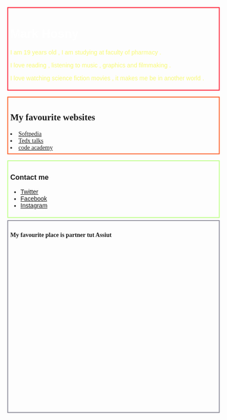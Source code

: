 <html>
<head>
<title>My biography </title>
</head>
<body background="http://i.imgur.com/uMtxojG.jpg" >
<div style="border: 2px solid #fe2c40;
color: #ffffff;
margin: 5px;
padding : 5px;
font-family : Arial, light, sans-serif;">
<h1>Mark Hosny </h1>
<div style="color: #f8fa78;
">
<P> I am 19 years old , I am studying at faculty of pharmacy .<p>
I love reading , listening to music , graphics and filmmaking . <p>
I love watching science fiction movies , it makes me be in another world .
</p>
</div>
</div>
<p> </p>
<div style="border: 2px solid #fd6530;
margin: 5px;
padding : 5px;

color: #ffffff;
font-family:Tahoma;">
<h2> My favourite websites </h2>
<div style="color :#91bdff>
<ul class="sites-list">
<li><a href="www.softpedia.com" >Softpedia</a></li>
<li><a href="https://www.ted.com" >Tedx talks </a></li>
<li><a href="https://codeacademy.com" >code academy </a></li>

</ul>
</div>
</div>
<p> </p>
<div style="border: 2px solid #c2ff91;
margin: 5px;
padding : 5px;

color: #ffffff;
font-family: Arial, light, sans-serif;">
<h3> Contact me </h3>

<ul class="social-icons">
<li><a href="https://twitter.com/mair_mark" >Twitter</a></li>
<li><a href="https://www.facebook.com/markhosny" >Facebook</a></li>
<li><a href="https://instagram.com/mair_mark/">Instagram</a></li>

</ul>
</div>
<div style="border: 2px solid #93939f;
margin: 5px;
padding : 5px;

color: #ffffff;
font-family:Tahoma;">
<h4> My favourite place is partner tut  Assiut </h4>
 <script
src="http://maps.googleapis.com/maps/api/js?key=AIzaSyDByv_Bjz4oGI9EAgKV7zKaGlKq9ISZyKg">

</script>

<script>
var myCenter=new google.maps.LatLng(27.18292097,31.19726121);

function initialize()
{
var mapProp = {
  center:myCenter,
  zoom:15,
  mapTypeId:google.maps.MapTypeId.ROADMAP
  };

var map=new google.maps.Map(document.getElementById("googleMap"),mapProp);

var marker=new google.maps.Marker({
  position:myCenter,
  });

marker.setMap(map);
}

google.maps.event.addDomListener(window, 'load', initialize);
</script>
</head>
</head>

<body>
<div id="googleMap" style="width:500px;height:380px;"></div>

<script src="http://maps.googleapis.com/maps/api/js?key=AIzaSyDByv_Bjz4oGI9EAgKV7zKaGlKq9ISZyKg "></script> 
</html>
</body>
</html>
